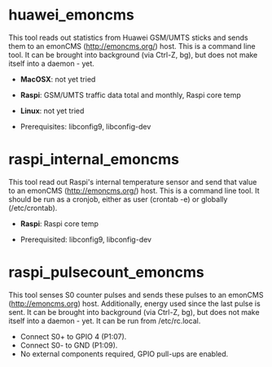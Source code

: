 huawei_emoncms
========
This tool reads out statistics from Huawei GSM/UMTS sticks and sends them to an emonCMS (http://emoncms.org/) host.
This is a command line tool. 
It can be brought into background (via Ctrl-Z, bg), but does not make itself into a daemon - yet.

* **MacOSX**: not yet tried
* **Raspi**: GSM/UMTS traffic data total and monthly, Raspi core temp
* **Linux**: not yet tried

* Prerequisites: libconfig9, libconfig-dev

raspi_internal_emoncms
========
This tool read out Raspi's internal temperature sensor and send that value to an emonCMS (http://emoncms.org/) host.
This is a command line tool.
It should be run as a cronjob, either as user (crontab -e) or globally (/etc/crontab).

* **Raspi**: Raspi core temp

* Prerequisited: libconfig9, libconfig-dev

raspi_pulsecount_emoncms
========
This tool senses S0 counter pulses and sends these pulses to an emonCMS (http://emoncms.org) host. Additionally,
energy used since the last pulse is sent.
It can be brought into background (via Ctrl-Z, bg), but does not make itself into a daemon - yet. It can be run
from /etc/rc.local.

* Connect S0+ to GPIO 4 (P1:07).
* Connect S0- to GND (P1:09).
* No external components required, GPIO pull-ups are enabled.
